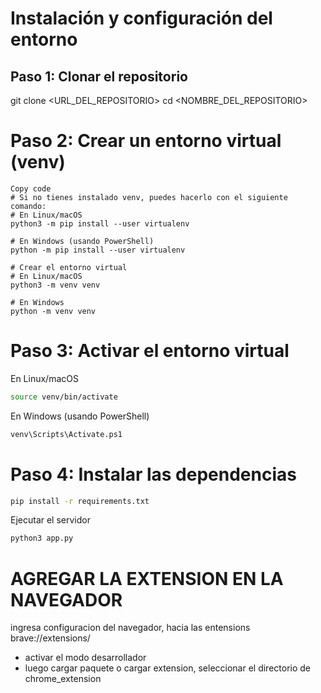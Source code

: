 # Instalación y configuración del entorno

## Paso 1: Clonar el repositorio

git clone <URL_DEL_REPOSITORIO>
cd <NOMBRE_DEL_REPOSITORIO>


# Paso 2: Crear un entorno virtual (venv)
```shell
Copy code
# Si no tienes instalado venv, puedes hacerlo con el siguiente comando:
# En Linux/macOS
python3 -m pip install --user virtualenv

# En Windows (usando PowerShell)
python -m pip install --user virtualenv

# Crear el entorno virtual
# En Linux/macOS
python3 -m venv venv

# En Windows
python -m venv venv
```
# Paso 3: Activar el entorno virtual
En Linux/macOS
```bash
source venv/bin/activate
```
En Windows (usando PowerShell)

```bash
venv\Scripts\Activate.ps1
```

# Paso 4: Instalar las dependencias
```bash
pip install -r requirements.txt
```

Ejecutar el servidor
```bash
python3 app.py
```
# AGREGAR LA EXTENSION EN LA NAVEGADOR

ingresa configuracion del navegador, hacia las entensions
brave://extensions/
- activar el modo desarrollador
- luego cargar paquete o cargar extension, seleccionar el directorio de chrome_extension